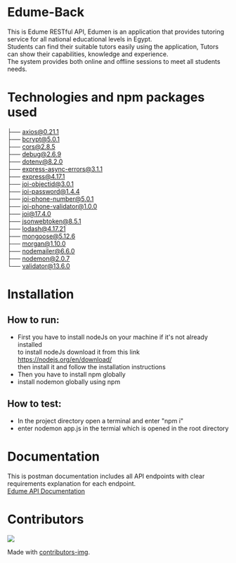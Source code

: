 # Edume-Back
This is Edume RESTful API, Edumen is an application that provides tutoring service for all national educational levels in Egypt. <br>
Students can find their suitable tutors easily using the application, Tutors can show their capabilities, knowledge and experience. <br>
The system provides both online and offline sessions to meet all students needs. <br>
# Technologies and npm packages used
├── axios@0.21.1 <br>
├── bcrypt@5.0.1 <br>
├── cors@2.8.5 <br>
├── debug@2.6.9 <br>
├── dotenv@8.2.0 <br>
├── express-async-errors@3.1.1 <br>
├── express@4.17.1 <br>
├── joi-objectid@3.0.1 <br>
├── joi-password@1.4.4 <br>
├── joi-phone-number@5.0.1 <br>
├── joi-phone-validator@1.0.0 <br>
├── joi@17.4.0 <br>
├── jsonwebtoken@8.5.1 <br>
├── lodash@4.17.21 <br>
├── mongoose@5.12.6 <br>
├── morgan@1.10.0 <br>
├── nodemailer@6.6.0 <br>
├── nodemon@2.0.7 <br>
└── validator@13.6.0 <br>
# Installation
## How to run:
- First you have to install nodeJs on your machine if it's not already installed <br>
to install nodeJs download it from this link https://nodejs.org/en/download/ <br>
then install it and follow the installation instructions <br>
- Then you have to install npm globally <br>
- install nodemon globally using npm <br>
## How to test:
- In the project directory open a terminal and enter "npm i" <br>
- enter nodemon app.js in the termial which is opened in the root directory <br>
# Documentation
This is postman documentation includes all API endpoints with clear requirements explanation for each endpoint. <br>
[Edume API Documentation](https://documenter.getpostman.com/view/14753246/TzK2atry#b0d99e95-f32c-424b-8ec0-6b930b79b84d
"Edume API documentation")
# Contributors
<a href="https://github.com/Edu-me/Edume-Back/graphs/contributors">
  <img src="https://contrib.rocks/image?repo=Edu-me/Edume-Back" />
</a>

Made with [contributors-img](https://contrib.rocks).


